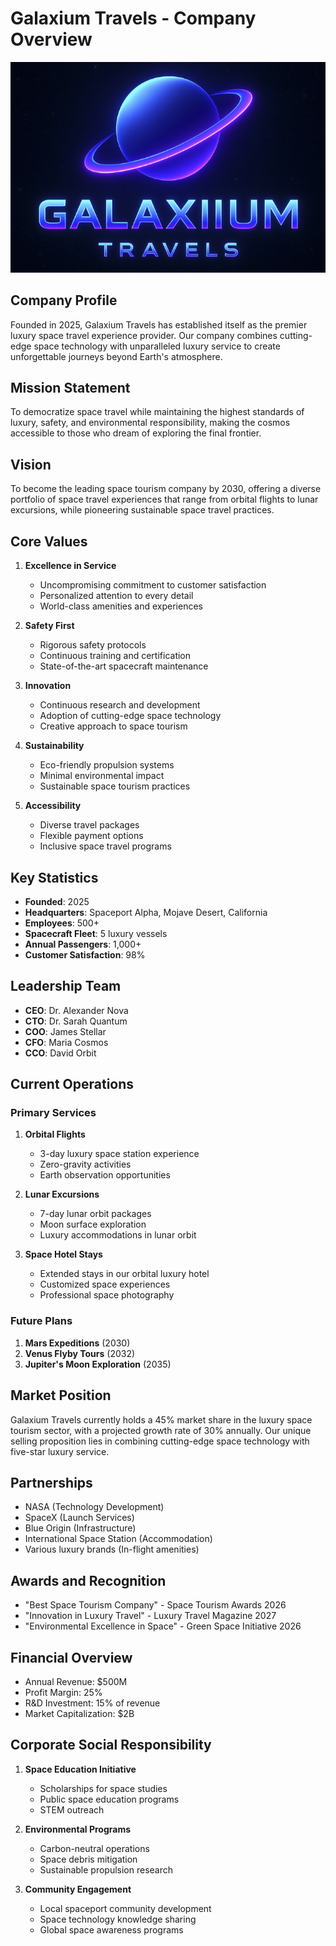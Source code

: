 # Galaxium Travels - Company Overview

![Galaxium Travels Logo](logo.png)

## Company Profile

Founded in 2025, Galaxium Travels has established itself as the premier luxury space travel experience provider. Our company combines cutting-edge space technology with unparalleled luxury service to create unforgettable journeys beyond Earth's atmosphere.

## Mission Statement

To democratize space travel while maintaining the highest standards of luxury, safety, and environmental responsibility, making the cosmos accessible to those who dream of exploring the final frontier.

## Vision

To become the leading space tourism company by 2030, offering a diverse portfolio of space travel experiences that range from orbital flights to lunar excursions, while pioneering sustainable space travel practices.

## Core Values

1. **Excellence in Service**
   - Uncompromising commitment to customer satisfaction
   - Personalized attention to every detail
   - World-class amenities and experiences

2. **Safety First**
   - Rigorous safety protocols
   - Continuous training and certification
   - State-of-the-art spacecraft maintenance

3. **Innovation**
   - Continuous research and development
   - Adoption of cutting-edge space technology
   - Creative approach to space tourism

4. **Sustainability**
   - Eco-friendly propulsion systems
   - Minimal environmental impact
   - Sustainable space tourism practices

5. **Accessibility**
   - Diverse travel packages
   - Flexible payment options
   - Inclusive space travel programs

## Key Statistics

- **Founded**: 2025
- **Headquarters**: Spaceport Alpha, Mojave Desert, California
- **Employees**: 500+
- **Spacecraft Fleet**: 5 luxury vessels
- **Annual Passengers**: 1,000+
- **Customer Satisfaction**: 98%

## Leadership Team

- **CEO**: Dr. Alexander Nova
- **CTO**: Dr. Sarah Quantum
- **COO**: James Stellar
- **CFO**: Maria Cosmos
- **CCO**: David Orbit

## Current Operations

### Primary Services
1. **Orbital Flights**
   - 3-day luxury space station experience
   - Zero-gravity activities
   - Earth observation opportunities

2. **Lunar Excursions**
   - 7-day lunar orbit packages
   - Moon surface exploration
   - Luxury accommodations in lunar orbit

3. **Space Hotel Stays**
   - Extended stays in our orbital luxury hotel
   - Customized space experiences
   - Professional space photography

### Future Plans
1. **Mars Expeditions** (2030)
2. **Venus Flyby Tours** (2032)
3. **Jupiter's Moon Exploration** (2035)

## Market Position

Galaxium Travels currently holds a 45% market share in the luxury space tourism sector, with a projected growth rate of 30% annually. Our unique selling proposition lies in combining cutting-edge space technology with five-star luxury service.

## Partnerships

- NASA (Technology Development)
- SpaceX (Launch Services)
- Blue Origin (Infrastructure)
- International Space Station (Accommodation)
- Various luxury brands (In-flight amenities)

## Awards and Recognition

- "Best Space Tourism Company" - Space Tourism Awards 2026
- "Innovation in Luxury Travel" - Luxury Travel Magazine 2027
- "Environmental Excellence in Space" - Green Space Initiative 2026

## Financial Overview

- Annual Revenue: $500M
- Profit Margin: 25%
- R&D Investment: 15% of revenue
- Market Capitalization: $2B

## Corporate Social Responsibility

1. **Space Education Initiative**
   - Scholarships for space studies
   - Public space education programs
   - STEM outreach

2. **Environmental Programs**
   - Carbon-neutral operations
   - Space debris mitigation
   - Sustainable propulsion research

3. **Community Engagement**
   - Local spaceport community development
   - Space technology knowledge sharing
   - Global space awareness programs 
